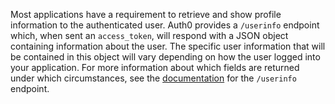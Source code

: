 Most applications have a requirement to retrieve and show profile information to the authenticated user. Auth0 provides a `/userinfo` endpoint which, when sent an `access_token`, will respond with a JSON object containing information about the user. The specific user information that will be contained in this object will vary depending on how the user logged into your application. For more information about which fields are returned under which circumstances, see the [documentation](https://auth0.com/docs/api/authentication#get-user-info) for the `/userinfo` endpoint.